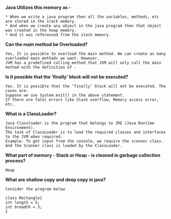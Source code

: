 **Java Utilizes this memory as -**

    * When we write a java program then all the variables, methods, etc are stored in the stack memory.
    * And when we create any object in the java program then that object was created in the heap memory. 
    * And it was referenced from the stack memory.

**Can the main method be Overloaded?**

    Yes, It is possible to overload the main method. We can create as many overloaded main methods we want. However, 
    JVM has a predefined calling method that JVM will only call the main method with the definition of -

**Is it possible that the ‘finally’ block will not be executed?**

    Yes. It is possible that the ‘finally’ block will not be executed. The cases are- 
    Suppose we use System.exit() in the above statement.
    If there are fatal errors like Stack overflow, Memory access error, etc.

**What is a ClassLoader?**

    Java Classloader is the program that belongs to JRE (Java Runtime Environment). 
    The task of ClassLoader is to load the required classes and interfaces to the JVM when required.
    Example- To get input from the console, we require the scanner class. And the Scanner class is loaded by the ClassLoader.


**What part of memory - Stack or Heap - is cleaned in garbage collection process?**

    Heap

**What are shallow copy and deep copy in java?**

    Consider the program below

    class Rectangle{
    int length = 5;
    int breadth = 3;
    }

